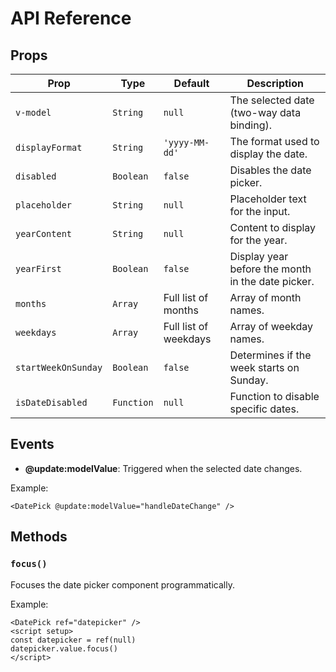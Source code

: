 # API Reference

## Props

| Prop                | Type       | Default               | Description                                       |
| ------------------- | ---------- | --------------------- | ------------------------------------------------- |
| `v-model`           | `String`   | `null`                | The selected date (two-way data binding).         |
| `displayFormat`     | `String`   | `'yyyy-MM-dd'`        | The format used to display the date.              |
| `disabled`          | `Boolean`  | `false`               | Disables the date picker.                         |
| `placeholder`       | `String`   | `null`                | Placeholder text for the input.                   |
| `yearContent`       | `String`   | `null`                | Content to display for the year.                  |
| `yearFirst`         | `Boolean`  | `false`               | Display year before the month in the date picker. |
| `months`            | `Array`    | Full list of months   | Array of month names.                             |
| `weekdays`          | `Array`    | Full list of weekdays | Array of weekday names.                           |
| `startWeekOnSunday` | `Boolean`  | `false`               | Determines if the week starts on Sunday.          |
| `isDateDisabled`    | `Function` | `null`                | Function to disable specific dates.               |

## Events

- **@update:modelValue**: Triggered when the selected date changes.

Example:

```vue
<DatePick @update:modelValue="handleDateChange" />
```

## Methods

### `focus()`

Focuses the date picker component programmatically.

Example:

```vue
<DatePick ref="datepicker" />
<script setup>
const datepicker = ref(null)
datepicker.value.focus()
</script>
```
